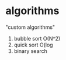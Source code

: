 # algorithms
"custom algorithms"
1) bubble sort O(N^2) 
2) quick sort O(log   
3) binary search         
   
    
 
 
   
  

